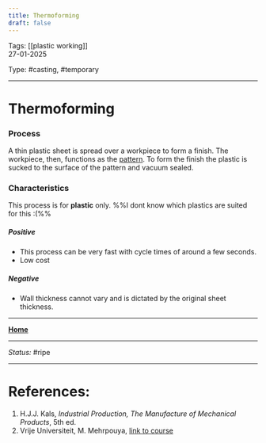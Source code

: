 ```yaml
---
title: Thermoforming
draft: false
---
```

Tags: [[plastic working]] <br>27-01-2025

Type: #casting, #temporary

---
# Thermoforming
### Process
A thin plastic sheet is spread over a workpiece to form a finish. The workpiece, then, functions as the [pattern](!%20Manufacturing%20Technologies%20Overview.md#Terms%20and%20Disambiguation). To form the finish the plastic is sucked to the surface of the pattern and vacuum sealed.

### Characteristics
This process is for __plastic__ only. %%I dont know which plastics are suited for this :(%%
##### Positive
- This process can be very fast with cycle times of around a few seconds.
- Low cost
##### Negative
- Wall thickness cannot vary and is dictated by the original sheet thickness.








---
__[Home](!%20Manufacturing%20Technologies%20Overview.md)__

---
_Status:_ #ripe

---
# References:

1. H.J.J. Kals, _Industrial Production, The Manufacture of Mechanical Products_, 5th ed.
2. Vrije Universiteit, M. Mehrpouya, [link to course](https://canvas.utwente.nl/courses/15351)